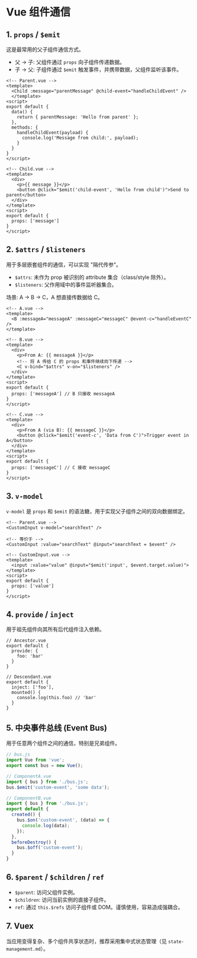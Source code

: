 # Vue 组件通信

## 1. `props` / `$emit`

这是最常用的父子组件通信方式。

- 父 -> 子: 父组件通过 `props` 向子组件传递数据。
- 子 -> 父: 子组件通过 `$emit` 触发事件，并携带数据，父组件监听该事件。

```vue
<!-- Parent.vue -->
<template>
  <Child :message="parentMessage" @child-event="handleChildEvent" />
  </template>
<script>
export default {
  data() {
    return { parentMessage: 'Hello from parent' };
  },
  methods: {
    handleChildEvent(payload) {
      console.log('Message from child:', payload);
    }
  }
}
</script>

<!-- Child.vue -->
<template>
  <div>
    <p>{{ message }}</p>
    <button @click="$emit('child-event', 'Hello from child')">Send to parent</button>
  </div>
</template>
<script>
export default {
  props: ['message']
}
</script>
```

## 2. `$attrs` / `$listeners`

用于多层嵌套组件的通信，可以实现 "隔代传参"。

- `$attrs`: 未作为 prop 被识别的 attribute 集合（class/style 除外）。
- `$listeners`: 父作用域中的事件监听器集合。

场景: A -> B -> C，A 想直接传数据给 C。

```vue
<!-- A.vue -->
<template>
  <B :messageA="messageA" :messageC="messageC" @event-c="handleEventC" />
</template>

<!-- B.vue -->
<template>
  <div>
    <p>From A: {{ messageA }}</p>
    <!-- 将 A 传给 C 的 props 和事件继续向下传递 -->
    <C v-bind="$attrs" v-on="$listeners" />
  </div>
</template>
<script>
export default {
  props: ['messageA'] // B 只接收 messageA
}
</script>

<!-- C.vue -->
<template>
  <div>
    <p>From A (via B): {{ messageC }}</p>
    <button @click="$emit('event-c', 'Data from C')">Trigger event in A</button>
  </div>
</template>
<script>
export default {
  props: ['messageC'] // C 接收 messageC
}
</script>
```

## 3. `v-model`

`v-model` 是 `props` 和 `$emit` 的语法糖，用于实现父子组件之间的双向数据绑定。

```vue
<!-- Parent.vue -->
<CustomInput v-model="searchText" />

<!-- 等价于 -->
<CustomInput :value="searchText" @input="searchText = $event" />

<!-- CustomInput.vue -->
<template>
  <input :value="value" @input="$emit('input', $event.target.value)">
</template>
<script>
export default {
  props: ['value']
}
</script>
```

## 4. `provide` / `inject`

用于祖先组件向其所有后代组件注入依赖。

```vue
// Ancestor.vue
export default {
  provide: {
    foo: 'bar'
  }
}

// Descendant.vue
export default {
  inject: ['foo'],
  mounted() {
    console.log(this.foo) // 'bar'
  }
}
```

## 5. 中央事件总线 (Event Bus)

用于任意两个组件之间的通信，特别是兄弟组件。

```javascript
// bus.js
import Vue from 'vue';
export const bus = new Vue();

// ComponentA.vue
import { bus } from './bus.js';
bus.$emit('custom-event', 'some data');

// ComponentB.vue
import { bus } from './bus.js';
export default {
  created() {
    bus.$on('custom-event', (data) => {
      console.log(data);
    });
  },
  beforeDestroy() {
    bus.$off('custom-event');
  }
}
```

## 6. `$parent` / `$children` / `ref`

- `$parent`: 访问父组件实例。
- `$children`: 访问当前实例的直接子组件。
- `ref`: 通过 `this.$refs` 访问子组件或 DOM。谨慎使用，容易造成强耦合。

## 7. Vuex

当应用变得复杂、多个组件共享状态时，推荐采用集中式状态管理（见 `state-management.md`）。


